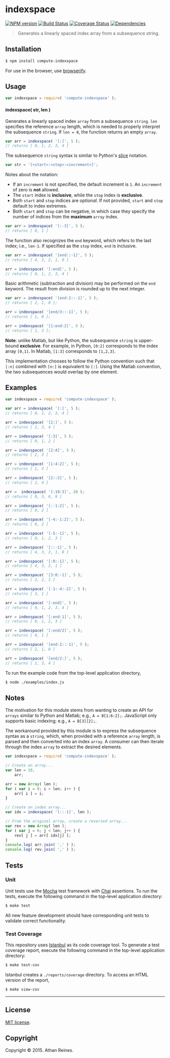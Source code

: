 indexspace
===
[![NPM version][npm-image]][npm-url] [![Build Status][travis-image]][travis-url] [![Coverage Status][coveralls-image]][coveralls-url] [![Dependencies][dependencies-image]][dependencies-url]

> Generates a linearly spaced index array from a subsequence string.


## Installation

``` bash
$ npm install compute-indexspace
```

For use in the browser, use [browserify](https://github.com/substack/node-browserify).


## Usage

``` javascript
var indexspace = require( 'compute-indexspace' );
```

#### indexspace( str, len )

Generates a linearly spaced index `array` from a subsequence `string`. `len` specifies the reference `array` length, which is needed to properly interpret the subsequence `string`. If `len = 0`, the function returns an empty `array`.

``` javascript
var arr = indexspace( '[:]', 5 );
// returns [ 0, 1, 2, 3, 4 ]
```

The subsequence `string` syntax is similar to Python's [slice](https://docs.python.org/2/tutorial/introduction.html) notation.

``` javascript
var str = '[<start>:<stop>:<increment>]';
```

Notes about the notation:
* 	If an `increment` is not specified, the default increment is `1`. An `increment` of zero is __not__ allowed.
*	The `start` index is __inclusive__, while the `stop` index is __exclusive__.
* 	Both `start` and `stop` indices are *optional*. If not provided, `start` and `stop` default to index extremes.
* 	Both `start` and `stop` can be negative, in which case they specify the number of indices from the __maximum__ `array` index.

``` javascript
var arr = indexspace( '[:-3]', 5 );
// returns [ 0, 1 ]
```

The function also recognizes the `end` keyword, which refers to the last index; i.e., `len-1`. If specified as the `stop` index, `end` is inclusive.

``` javascript
var arr = indexspace( '[end::-1]', 5 );
// returns [ 4, 3, 2, 1, 0 ]

arr = indexspace( '[:end]', 5 );
// returns [ 0, 1, 2, 3, 4 ]
```

Basic arithmetic (subtraction and division) may be performed on the `end` keyword. The result from division is rounded up to the next integer.

``` javascript
var arr = indexspace( '[end-2::-1]', 5 );
// returns [ 2, 1, 0 ];

arr = indexspace( '[end/3::-1]', 5 );
// returns [ 1, 0 ];

arr = indexspace( '[1:end:2]', 5 );
// returns [ 1, 3 ];
```



__Note__: unlike Matlab, but like Python, the subsequence `string` is upper-bound __exclusive__. For example, in Python, `[0:2]` corresponds to the index array `[0,1]`. In Matlab, `[1:3]` corresponds to `[1,2,3]`.

This implementation chooses to follow the Python convention such that `[:n]` combined with `[n:]` is equivalent to `[:]`. Using the Matlab convention, the two subsequences would overlap by one element.




## Examples

``` javascript
var indexspace = require( 'compute-indexspace' );

var arr = indexspace( '[:]', 5 );
// returns [ 0, 1, 2, 3, 4 ] 

arr = indexspace( '[2:]', 5 );
// returns [ 2, 3, 4 ]

arr = indexspace( '[:3]', 5 );
// returns [ 0, 1, 2 ]

arr = indexspace( '[2:4]', 5 );
// returns [ 2, 3 ]

arr = indexspace( '[1:4:2]', 5 );
// returns [ 1, 3 ]

arr = indexspace( '[2::2]', 5 );
// returns [ 2, 4 ]

arr =  indexspace( '[:10:3]', 20 );
// returns [ 0, 3, 6, 9 ]

arr = indexspace( '[:-1:2]', 5 );
// returns [ 0, 2 ]

arr = indexspace( '[-4:-1:2]', 5 );
// returns [ 0, 2 ]

arr = indexspace( '[-5:-1]', 5 );
// returns [ 0, 1, 2, 3 ]

arr = indexspace( '[::-1]', 5 );
// returns [ 4, 3, 2, 1, 0 ]

arr = indexspace( '[:0:-1]', 5 );
// returns [ 4, 3, 2, 1 ]

arr = indexspace( '[3:0:-1]', 5 );
// returns [ 3, 2, 1 ]

arr = indexspace( '[-1:-4:-2]', 5 );
// returns [ 3, 1 ]

arr = indexspace( '[:end]', 5 );
// returns [ 0, 1, 2, 3, 4 ]

arr = indexspace( '[:end-1]', 5 );
// returns [ 0, 1, 2, 3 ]

arr = indexspace( '[:end/2]', 5 );
// returns [ 0, 1 ]

arr = indexspace( '[end-2::-1]', 5 );
// returns [ 2, 1, 0 ]

arr = indexspace( '[end/2:]', 5 );
// returns [ 2, 3, 4 ]
```

To run the example code from the top-level application directory,

``` bash
$ node ./examples/index.js
```


## Notes

The motivation for this module stems from wanting to create an API for `arrays` similar to Python and Matlab; e.g., `A = B[1:6:2];`. JavaScript only supports basic indexing; e.g., `A = B[3][2];`.

The workaround provided by this module is to express the subsequence syntax as a `string`, which, when provided with a reference `array` length, is parsed and then converted into an index `array`. A consumer can then iterate through the index `array` to extract the desired elements.

``` javascript
var indexspace = require( 'compute-indexspace' );

// Create an array...
var len = 10,
	arr;

arr = new Array( len );
for ( var i = 0; i < len; i++ ) {
	arr[ i ] = i;
}

// Create an index array...
var idx = indexspace( '[::-1]', len );

// From the original array, create a reversed array...
var rev = new Array( len );
for ( var j = 0; j < len; j++ ) {
	rev[ j ] = arr[ idx[j] ];
}
console.log( arr.join( ',' ) );
console.log( rev.join( ',' ) );
```




## Tests

### Unit

Unit tests use the [Mocha](http://mochajs.org/) test framework with [Chai](http://chaijs.com) assertions. To run the tests, execute the following command in the top-level application directory:

``` bash
$ make test
```

All new feature development should have corresponding unit tests to validate correct functionality.


### Test Coverage

This repository uses [Istanbul](https://github.com/gotwarlost/istanbul) as its code coverage tool. To generate a test coverage report, execute the following command in the top-level application directory:

``` bash
$ make test-cov
```

Istanbul creates a `./reports/coverage` directory. To access an HTML version of the report,

``` bash
$ make view-cov
```


---
## License

[MIT license](http://opensource.org/licenses/MIT). 


## Copyright

Copyright &copy; 2015. Athan Reines.


[npm-image]: http://img.shields.io/npm/v/compute-indexspace.svg
[npm-url]: https://npmjs.org/package/compute-indexspace

[travis-image]: http://img.shields.io/travis/compute-io/indexspace/master.svg
[travis-url]: https://travis-ci.org/compute-io/indexspace

[coveralls-image]: https://img.shields.io/coveralls/compute-io/indexspace/master.svg
[coveralls-url]: https://coveralls.io/r/compute-io/indexspace?branch=master

[dependencies-image]: http://img.shields.io/david/compute-io/indexspace.svg
[dependencies-url]: https://david-dm.org/compute-io/indexspace

[dev-dependencies-image]: http://img.shields.io/david/dev/compute-io/indexspace.svg
[dev-dependencies-url]: https://david-dm.org/dev/compute-io/indexspace

[github-issues-image]: http://img.shields.io/github/issues/compute-io/indexspace.svg
[github-issues-url]: https://github.com/compute-io/indexspace/issues
